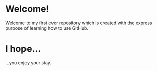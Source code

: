 # Welcome!

Welcome to my first ever repository which is created with the express purpose of learning how to use GitHub.

# I hope...

...you enjoy your stay.
